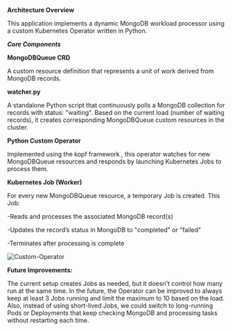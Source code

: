 **Architecture Overview**

This application implements a dynamic MongoDB workload processor using a custom Kubernetes Operator written in Python.

***Core Components***

**MongoDBQueue CRD**

A custom resource definition that represents a unit of work derived from MongoDB records.

**watcher.py**

A standalone Python script that continuously polls a MongoDB collection for records with status: "waiting". Based on the current load (number of waiting records), it creates corresponding MongoDBQueue custom resources in the cluster.

**Python Custom Operator**

Implemented using the kopf framework , this operator watches for new MongoDBQueue resources and responds by launching Kubernetes Jobs to process them.

**Kubernetes Job (Worker)**

For every new MongoDBQueue resource, a temporary Job is created. This Job:

-Reads and processes the associated MongoDB record(s)

-Updates the record’s status in MongoDB to "completed" or "failed"

-Terminates after processing is complete


![Custom-Operator](https://github.com/user-attachments/assets/aff85aef-e29c-4063-8ddb-516c8bfbf1a2)

**Future Improvements:**

The current setup creates Jobs as needed, but it doesn't control how many run at the same time. In the future, the Operator can be improved to always keep at least 3 Jobs running and limit the maximum to 10 based on the load. Also, instead of using short-lived Jobs, we could switch to long-running Pods or Deployments that keep checking MongoDB and processing tasks without restarting each time.
